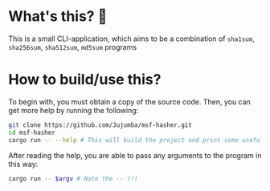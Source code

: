 # What's this? 🤔
This is a small CLI-application, which aims to be a combination of `sha1sum`, `sha256sum`, `sha512sum`, `md5sum` programs

# How to build/use this?
To begin with, you must obtain a copy of the source code. Then, you can get more help by running the following:
```sh
git clone https://github.com/Jujumba/msf-hasher.git
cd msf-hasher
cargo run -- --help # This will build the project and print some useful help!
```

After reading the help, you are able to pass any arguments to the program in this way:
```sh
cargo run -- $argv # Note the -- (!)
```
